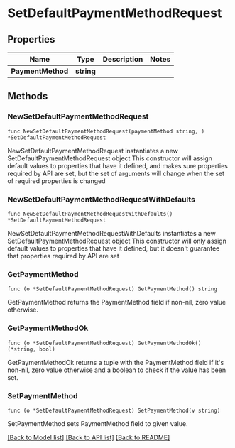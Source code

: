 # SetDefaultPaymentMethodRequest

## Properties

Name | Type | Description | Notes
------------ | ------------- | ------------- | -------------
**PaymentMethod** | **string** |  | 

## Methods

### NewSetDefaultPaymentMethodRequest

`func NewSetDefaultPaymentMethodRequest(paymentMethod string, ) *SetDefaultPaymentMethodRequest`

NewSetDefaultPaymentMethodRequest instantiates a new SetDefaultPaymentMethodRequest object
This constructor will assign default values to properties that have it defined,
and makes sure properties required by API are set, but the set of arguments
will change when the set of required properties is changed

### NewSetDefaultPaymentMethodRequestWithDefaults

`func NewSetDefaultPaymentMethodRequestWithDefaults() *SetDefaultPaymentMethodRequest`

NewSetDefaultPaymentMethodRequestWithDefaults instantiates a new SetDefaultPaymentMethodRequest object
This constructor will only assign default values to properties that have it defined,
but it doesn't guarantee that properties required by API are set

### GetPaymentMethod

`func (o *SetDefaultPaymentMethodRequest) GetPaymentMethod() string`

GetPaymentMethod returns the PaymentMethod field if non-nil, zero value otherwise.

### GetPaymentMethodOk

`func (o *SetDefaultPaymentMethodRequest) GetPaymentMethodOk() (*string, bool)`

GetPaymentMethodOk returns a tuple with the PaymentMethod field if it's non-nil, zero value otherwise
and a boolean to check if the value has been set.

### SetPaymentMethod

`func (o *SetDefaultPaymentMethodRequest) SetPaymentMethod(v string)`

SetPaymentMethod sets PaymentMethod field to given value.



[[Back to Model list]](../README.md#documentation-for-models) [[Back to API list]](../README.md#documentation-for-api-endpoints) [[Back to README]](../README.md)


